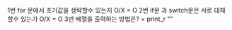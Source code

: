 1번 for 문에서 초기값을 생략할수 있는지 O/X
= O
2번 if문 과 switch문은 서로 대채할수 있는가  O/X
=  O
3번 배열을 출력하는 방법은?
=  print_r ""